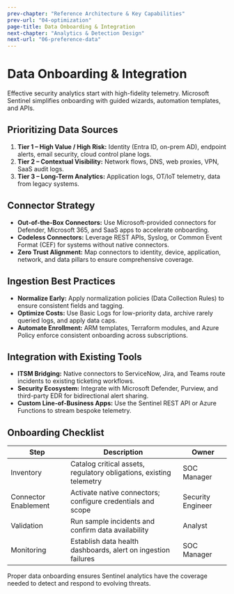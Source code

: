 ```yaml
---
prev-chapter: "Reference Architecture & Key Capabilities"
prev-url: "04-optimization"
page-title: Data Onboarding & Integration
next-chapter: "Analytics & Detection Design"
next-url: "06-preference-data"
---
```


# Data Onboarding & Integration

Effective security analytics start with high-fidelity telemetry. Microsoft Sentinel simplifies onboarding with guided wizards, automation templates, and APIs.

## Prioritizing Data Sources

1. **Tier 1 – High Value / High Risk:** Identity (Entra ID, on-prem AD), endpoint alerts, email security, cloud control plane logs.
2. **Tier 2 – Contextual Visibility:** Network flows, DNS, web proxies, VPN, SaaS audit logs.
3. **Tier 3 – Long-Term Analytics:** Application logs, OT/IoT telemetry, data from legacy systems.

## Connector Strategy

- **Out-of-the-Box Connectors:** Use Microsoft-provided connectors for Defender, Microsoft 365, and SaaS apps to accelerate onboarding.
- **Codeless Connectors:** Leverage REST APIs, Syslog, or Common Event Format (CEF) for systems without native connectors.
- **Zero Trust Alignment:** Map connectors to identity, device, application, network, and data pillars to ensure comprehensive coverage.

## Ingestion Best Practices

- **Normalize Early:** Apply normalization policies (Data Collection Rules) to ensure consistent fields and tagging.
- **Optimize Costs:** Use Basic Logs for low-priority data, archive rarely queried logs, and apply data caps.
- **Automate Enrollment:** ARM templates, Terraform modules, and Azure Policy enforce consistent onboarding across subscriptions.

## Integration with Existing Tools

- **ITSM Bridging:** Native connectors to ServiceNow, Jira, and Teams route incidents to existing ticketing workflows.
- **Security Ecosystem:** Integrate with Microsoft Defender, Purview, and third-party EDR for bidirectional alert sharing.
- **Custom Line-of-Business Apps:** Use the Sentinel REST API or Azure Functions to stream bespoke telemetry.

## Onboarding Checklist

| Step | Description | Owner |
| --- | --- | --- |
| Inventory | Catalog critical assets, regulatory obligations, existing telemetry | SOC Manager |
| Connector Enablement | Activate native connectors; configure credentials and scope | Security Engineer |
| Validation | Run sample incidents and confirm data availability | Analyst |
| Monitoring | Establish data health dashboards, alert on ingestion failures | SOC Manager |

Proper data onboarding ensures Sentinel analytics have the coverage needed to detect and respond to evolving threats.
